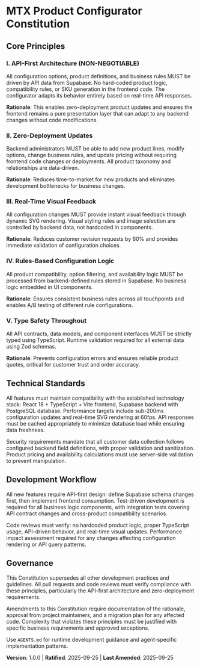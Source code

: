 <!--
Sync Impact Report
==================
Version Change: Initial → 1.0.0 (First constitution creation)

NEW PRINCIPLES:
- I. API-First Architecture (NON-NEGOTIABLE): All configuration options, product definitions, and business rules must be API-driven
- II. Zero-Deployment Updates: Backend administrators can modify products without frontend deployments 
- III. Real-Time Visual Feedback: Dynamic SVG rendering based on backend rules
- IV. Rules-Based Configuration Logic: All business logic processed from backend-defined rules
- V. Type Safety Throughout: Strict TypeScript typing with runtime validation

NEW SECTIONS:
- Technical Standards: Performance, security, and technology stack requirements
- Development Workflow: API-first design, TDD, and code review requirements  

TEMPLATES UPDATED:
✅ .specify/templates/plan-template.md - Constitution Check section updated with specific gates (v1.0.0)
⚠ .specify/templates/spec-template.md - No updates required (constitution-agnostic)
⚠ .specify/templates/tasks-template.md - No updates required (constitution-agnostic)

FOLLOW-UP TODOS:
- None - all placeholders resolved
-->

# MTX Product Configurator Constitution

## Core Principles

### I. API-First Architecture (NON-NEGOTIABLE)
All configuration options, product definitions, and business rules MUST be driven by API data from Supabase. No hard-coded product logic, compatibility rules, or SKU generation in the frontend code. The configurator adapts its behavior entirely based on real-time API responses.

**Rationale**: This enables zero-deployment product updates and ensures the frontend remains a pure presentation layer that can adapt to any backend changes without code modifications.

### II. Zero-Deployment Updates
Backend administrators MUST be able to add new product lines, modify options, change business rules, and update pricing without requiring frontend code changes or deployments. All product taxonomy and relationships are data-driven.

**Rationale**: Reduces time-to-market for new products and eliminates development bottlenecks for business changes.

### III. Real-Time Visual Feedback
All configuration changes MUST provide instant visual feedback through dynamic SVG rendering. Visual styling rules and image selection are controlled by backend data, not hardcoded in components.

**Rationale**: Reduces customer revision requests by 60% and provides immediate validation of configuration choices.

### IV. Rules-Based Configuration Logic
All product compatibility, option filtering, and availability logic MUST be processed from backend-defined rules stored in Supabase. No business logic embedded in UI components.

**Rationale**: Ensures consistent business rules across all touchpoints and enables A/B testing of different rule configurations.

### V. Type Safety Throughout
All API contracts, data models, and component interfaces MUST be strictly typed using TypeScript. Runtime validation required for all external data using Zod schemas.

**Rationale**: Prevents configuration errors and ensures reliable product quotes, critical for customer trust and order accuracy.

## Technical Standards

All features must maintain compatibility with the established technology stack: React 18 + TypeScript + Vite frontend, Supabase backend with PostgreSQL database. Performance targets include sub-200ms configuration updates and real-time SVG rendering at 60fps. API responses must be cached appropriately to minimize database load while ensuring data freshness.

Security requirements mandate that all customer data collection follows configured backend field definitions, with proper validation and sanitization. Product pricing and availability calculations must use server-side validation to prevent manipulation.

## Development Workflow

All new features require API-first design: define Supabase schema changes first, then implement frontend consumption. Test-driven development is required for all business logic components, with integration tests covering API contract changes and cross-product compatibility scenarios.

Code reviews must verify: no hardcoded product logic, proper TypeScript usage, API-driven behavior, and real-time visual updates. Performance impact assessment required for any changes affecting configuration rendering or API query patterns.

## Governance

This Constitution supersedes all other development practices and guidelines. All pull requests and code reviews must verify compliance with these principles, particularly the API-first architecture and zero-deployment requirements.

Amendments to this Constitution require documentation of the rationale, approval from project maintainers, and a migration plan for any affected code. Complexity that violates these principles must be justified with specific business requirements and approved exceptions.

Use `AGENTS.md` for runtime development guidance and agent-specific implementation patterns.

**Version**: 1.0.0 | **Ratified**: 2025-09-25 | **Last Amended**: 2025-09-25